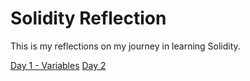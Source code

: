 # Solidity Reflection
This is my reflections on my journey in learning Solidity.

[Day 1 - Variables](Days/day1.md)
[Day 2](Days/day2.md)
